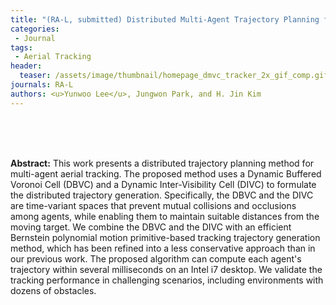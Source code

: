 ```yaml
---
title: "(RA-L, submitted) Distributed Multi-Agent Trajectory Planning for Target Tracking Using Dynamic Buffered Voronoi and Inter-Visibility Cells"
categories:
 - Journal
tags:
 - Aerial Tracking
header:
  teaser: /assets/image/thumbnail/homepage_dmvc_tracker_2x_gif_comp.gif
journals: RA-L
authors: <u>Yunwoo Lee</u>, Jungwon Park, and H. Jin Kim
---
```




<br>
<br>
<br>


**Abstract:** This work presents a distributed trajectory planning method for multi-agent aerial tracking. The proposed method uses a Dynamic Buffered Voronoi Cell (DBVC) and a Dynamic Inter-Visibility Cell (DIVC) to formulate the distributed trajectory generation. Specifically, the DBVC and the DIVC are time-variant spaces that prevent mutual collisions and occlusions among agents, while enabling them to maintain suitable distances from the moving target. We combine the DBVC and the DIVC with an efficient Bernstein polynomial motion primitive-based tracking trajectory generation method, which has been refined into a less conservative approach than in our previous work. The proposed algorithm can compute each agent's trajectory within several milliseconds on an Intel i7 desktop. We validate the tracking performance in challenging scenarios, including environments with dozens of obstacles.